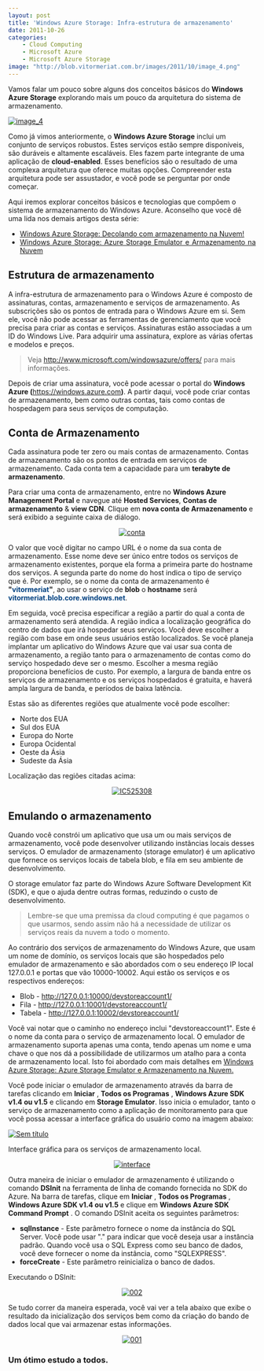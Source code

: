 ```yaml
---
layout: post
title: 'Windows Azure Storage: Infra-estrutura de armazenamento'
date: 2011-10-26
categories:
    - Cloud Computing
    - Microsoft Azure
    - Microsoft Azure Storage
image: "http://blob.vitormeriat.com.br/images/2011/10/image_4.png"
---
```


Vamos falar um pouco sobre alguns dos conceitos básicos do <strong>Windows Azure Storage</strong> explorando mais um pouco da arquitetura do sistema de armazenamento.

<p><a href="http://blob.vitormeriat.com.br/images/2011/10/image_4.png"><img alt="image_4" src="http://blob.vitormeriat.com.br/images/2011/10/image_4.png"/></a></p>

Como já vimos anteriormente, o <strong>Windows Azure Storage</strong> inclui um conjunto de serviços robustos. Estes serviços estão sempre disponíveis, são duráveis e altamente escaláveis. Eles fazem parte integrante de uma aplicação de <strong>cloud-enabled</strong>. Esses benefícios são o resultado de uma complexa arquitetura que oferece muitas opções. Compreender esta arquitetura pode ser assustador, e você pode se perguntar por onde começar.

Aqui iremos explorar conceitos básicos e tecnologias que compõem o sistema de armazenamento do Windows Azure. Aconselho que você dê uma lida nos demais artigos desta série:

<ul>
<li>
<div align="justify"><a href="http://vitormeriat.wordpress.com/2011/08/03/windows-azure-storage-decolando-com-armazenamento-na-nuvem/" target="_blank">Windows Azure Storage: Decolando com armazenamento na Nuvem!</a></div>
</li>
<li>
<div align="justify"><a href="http://vitormeriat.wordpress.com/2011/08/10/windows-azure-storage-azure-storage-emulator-e-armazenamento-na-nuvem/" target="_blank">Windows Azure Storage: Azure Storage Emulator e Armazenamento na Nuvem</a></div>
</li>
</ul>

## Estrutura de armazenamento

A infra-estrutura de armazenamento para o Windows Azure é composto de assinaturas, contas, armazenamento e serviços de armazenamento. As subscrições são os pontos de entrada para o Windows Azure em si. Sem ele, você não pode acessar as ferramentas de gerenciamento que você precisa para criar as contas e serviços. Assinaturas estão associadas a um ID do Windows Live. Para adquirir uma assinatura, explore as várias ofertas e modelos e preços.

> Veja <a href="http://www.microsoft.com/windowsazure/offers/">http://www.microsoft.com/windowsazure/offers/</a> para mais informações.

Depois de criar uma assinatura, você pode acessar o portal do <strong>Windows Azure (</strong><a href="https://windows.azure.com">https://windows.azure.com</a><strong>)</strong>. A partir daqui, você pode criar contas de armazenamento, bem como outras contas, tais como contas de hospedagem para seus serviços de computação.

## Conta de Armazenamento

Cada assinatura pode ter zero ou mais contas de armazenamento. Contas de armazenamento são os pontos de entrada em serviços de armazenamento. Cada conta tem a capacidade para um <strong>terabyte de armazenamento</strong>.

Para criar uma conta de armazenamento, entre no <strong>Windows Azure Management Portal</strong> e navegue até <strong>Hosted Services</strong>, <strong>Contas de armazenamento</strong> &amp; <strong>view CDN</strong>. Clique em <strong>nova conta de Armazenamento</strong> e será exibido a seguinte caixa de diálogo.

<p align="center"><a href="http://blob.vitormeriat.com.br/images/2011/10/conta.png"><img alt="conta" src="http://blob.vitormeriat.com.br/images/2011/10/conta.png"/></a></p>

O valor que você digitar no campo URL é o nome da sua conta de armazenamento. Esse nome deve ser único entre todos os serviços de armazenamento existentes, porque ela forma a primeira parte do hostname dos serviços. A segunda parte do nome do host indica o tipo de serviço que é. Por exemplo, se o nome da conta de armazenamento é <strong>&quot;<font color="#004080">vitormeriat</font>&quot;</strong>, ao usar o serviço de <strong>blob</strong> o <strong>hostname</strong> será<strong> <font color="#004080">vitormeriat.blob.core.windows.net</font></strong>.

Em seguida, você precisa especificar a região a partir do qual a conta de armazenamento será atendida. A região indica a localização geográfica do centro de dados que irá hospedar seus serviços. Você deve escolher a região com base em onde seus usuários estão localizados. Se você planeja implantar um aplicativo do Windows Azure que vai usar sua conta de armazenamento, a região tanto para o armazenamento de contas como do serviço hospedado deve ser o mesmo. Escolher a mesma região proporciona benefícios de custo. Por exemplo, a largura de banda entre os serviços de armazenamento e os serviços hospedados é gratuita, e haverá ampla largura de banda, e períodos de baixa latência. 

Estas são as diferentes regiões que atualmente você pode escolher:

<ul>
<li>
<div align="justify">Norte dos EUA </div>
</li>
<li>
<div align="justify">Sul dos EUA </div>
</li>
<li>
<div align="justify">Europa do Norte </div>
</li>
<li>
<div align="justify">Europa Ocidental </div>
</li>
<li>
<div align="justify">Oeste da Ásia </div>
</li>
<li>
<div align="justify">Sudeste da Ásia </div>
</li>
</ul>

Localização das regiões citadas acima:

<p align="center"><a href="http://blob.vitormeriat.com.br/images/2011/10/ic525308.png"><img alt="IC525308" src="http://blob.vitormeriat.com.br/images/2011/10/ic525308.png"/></a></p>

## Emulando o armazenamento

Quando você constrói um aplicativo que usa um ou mais serviços de armazenamento, você pode desenvolver utilizando instâncias locais desses serviços. O emulador de armazenamento (storage emulator) é um aplicativo que fornece os serviços locais de tabela blob, e fila em seu ambiente de desenvolvimento.

O storage emulator faz parte do Windows Azure Software Development Kit (SDK), e que o ajuda dentre outras formas, reduzindo o custo de desenvolvimento.

> Lembre-se que uma premissa da cloud computing é que pagamos o que usarmos, sendo assim não há a necessidade de utilizar os serviços reais da nuvem a todo o momento.

Ao contrário dos serviços de armazenamento do Windows Azure, que usam um nome de domínio, os serviços locais que são hospedados pelo emulador de armazenamento e são abordados com o seu endereço IP local 127.0.0.1 e portas que vão 10000-10002. Aqui estão os serviços e os respectivos endereços:

<ul>
<li>
<div align="justify">Blob - <a href="http://127.0.0.1:10000/devstoreaccount1/">http://127.0.0.1:10000/devstoreaccount1/</a> </div>
</li>
<li>
<div align="justify">Fila - <a href="http://127.0.0.1:10001/devstoreaccount1/">http://127.0.0.1:10001/devstoreaccount1/</a></div>
</li>
<li>
<div align="justify">Tabela - <a href="http://127.0.0.1:10002/devstoreaccount1/">http://127.0.0.1:10002/devstoreaccount1/</a></div>
</li>
</ul>

Você vai notar que o caminho no endereço inclui &quot;devstoreaccount1&quot;. Este é o nome da conta para o serviço de armazenamento local. O emulador de armazenamento suporta apenas uma conta, tendo apenas um nome e uma chave o que nos dá a possibilidade de utilizarmos um atalho para a conta de armazenamento local. Isto foi abordado com mais detalhes em <a href="http://vitormeriat.com.br/2011/08/10/windows-azure-storage-azure-storage-emulator-e-armazenamento-na-nuvem/" target="_blank">Windows Azure Storage: Azure Storage Emulator e Armazenamento na Nuvem.</a>

Você pode iniciar o emulador de armazenamento através da barra de tarefas clicando em <strong>Iniciar</strong> , <strong>Todos os Programas</strong> , <strong>Windows Azure SDK v1.4 ou v1.5</strong> e clicando em <strong>Storage Emulator</strong>. Isso inicia o emulador, tanto o serviço de armazenamento como a aplicação de monitoramento para que você possa acessar a interface gráfica do usuário como na imagem abaixo:

<p><a href="http://blob.vitormeriat.com.br/images/2011/10/sem-ttulo.png"><img alt="Sem título" src="http://blob.vitormeriat.com.br/images/2011/10/sem-ttulo.png"/></a></p>

Interface gráfica para os serviços de armazenamento local.

<p align="center"><a href="http://blob.vitormeriat.com.br/images/2011/10/interface.png"><img alt="interface" src="http://blob.vitormeriat.com.br/images/2011/10/interface.png"/></a></p>

Outra maneira de iniciar o emulador de armazenamento é utilizando o comando <strong>DSInit</strong> na ferramenta de linha de comando fornecida no SDK do Azure. Na barra de tarefas, clique em <strong>Iniciar</strong> , <strong>Todos os Programas</strong> , <strong>Windows Azure SDK v1.4 ou v1.5</strong> e clique em <strong>Windows Azure SDK Command Prompt</strong> . O comando DSInit aceita os seguintes parâmetros:

<ul>
<li><strong>sqlInstance</strong> - Este parâmetro fornece o nome da instância do SQL Server. Você pode usar &quot;.&quot; para indicar que você deseja usar a instância padrão. Quando você usa o SQL Express como seu banco de dados, você deve fornecer o nome da instância, como &quot;SQLEXPRESS&quot;. </li>
<li><strong>forceCreate</strong> - Este parâmetro reinicializa o banco de dados. </li>
</ul>

Executando o DSInit:

<p align="center"><a href="http://blob.vitormeriat.com.br/images/2011/10/002.png"><img alt="002" src="http://blob.vitormeriat.com.br/images/2011/10/002.png"/></a></p>

Se tudo correr da maneira esperada, você vai ver a tela abaixo que exibe o resultado da inicialização dos serviços bem como da criação do bando de dados local que vai armazenar estas informações.

<p align="center"><a href="http://blob.vitormeriat.com.br/images/2011/10/001.png"><img alt="001" src="http://blob.vitormeriat.com.br/images/2011/10/001.png" /></a></p>


### Um ótimo estudo a todos.
